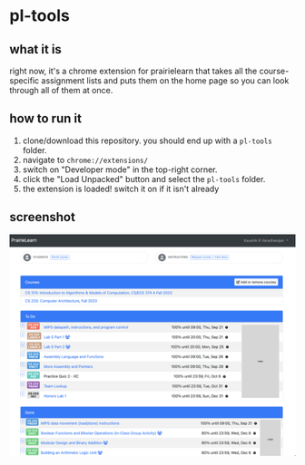 # pl-tools

## what it is
right now, it's a chrome extension for prairielearn that takes all the course-specific assignment lists and puts them on the home page so you can look through all of them at once.

## how to run it
1. clone/download this repository. you should end up with a `pl-tools` folder.
2. navigate to `chrome://extensions/`
3. switch on "Developer mode" in the top-right corner.
4. click the "Load Unpacked" button and select the `pl-tools` folder.
5. the extension is loaded! switch it on if it isn't already

## screenshot
![PrairieLearn homepage with extra tables](screenshot.png)